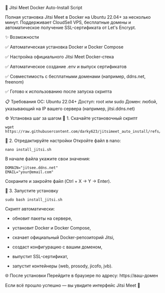 🚀 Jitsi Meet Docker Auto-Install Script

Полная установка Jitsi Meet в Docker на Ubuntu 22.04+ за несколько минут.
Поддерживает CloudSell VPS, бесплатные домены и автоматическое получение SSL-сертификата от Let's Encrypt.

✨ Возможности

✅ Автоматическая установка Docker и Docker Compose

✅ Настройка официального Jitsi Meet Docker-стека

✅ Автоматическое создание .env и выпуск сертификатов

✅ Совместимость с бесплатными доменами (например, ddns.net, freenom)

✅ Готово к использованию после запуска скрипта


📋 Требования
ОС: Ubuntu 22.04+
Доступ: root или sudo
Домен: любой, указывающий на IP вашего сервера (например, jitsi.ddns.net)


⚙️ Установка шаг за шагом
🧩 1. Скачайте установочный скрипт
```
wget https://raw.githubusercontent.com/darky623/jitsimeet_auto_install/refs/heads/main/install_jitsi.sh
```

🧩 2. Отредактируйте настройки
Откройте файл в nano:
```
nano install_jitsi.sh
```

В начале файла укажите свои значения:
```
DOMAIN="jitsee.ddns.net"
EMAIL="your@email.com"
```

Сохраните и закройте файл (Ctrl + X -> Y -> Enter).

🧩 3. Запустите установку
```
sudo bash install_jitsi.sh
```

Скрипт автоматически:

 - обновит пакеты на сервере,

 - установит Docker и Docker Compose,

 - скачает официальный Docker-репозиторий Jitsi,

 - создаст конфигурацию с вашим доменом,

 - выпустит SSL-сертификат,

 - запустит контейнеры (web, prosody, jicofo, jvb).

🌐 После установки
Перейдите в браузере по адресу: https://ваш-домен

Если всё прошло успешно — вы увидите интерфейс Jitsi Meet 🎉
